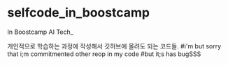 # selfcode_in_boostcamp
In Boostcamp AI Tech_

개인적으로 학습하는 과정에 작성해서 깃허브에 올려도 되는 코드들.
#i'm but sorry that i;m commitmented other reop in my code
#but it;s has bugSSS